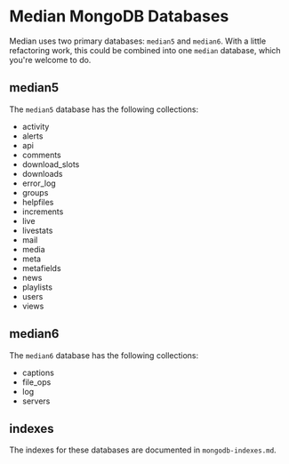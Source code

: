 # Median MongoDB Databases

Median uses two primary databases: `median5` and `median6`. With a little refactoring work, this could be combined into one `median` database, which you're welcome to do.

## median5

The `median5` database has the following collections:

- activity
- alerts
- api
- comments
- download_slots
- downloads
- error_log
- groups
- helpfiles
- increments
- live
- livestats
- mail
- media
- meta
- metafields
- news
- playlists
- users
- views

## median6

The `median6` database has the following collections:

- captions
- file_ops
- log
- servers

## indexes

The indexes for these databases are documented in `mongodb-indexes.md`.